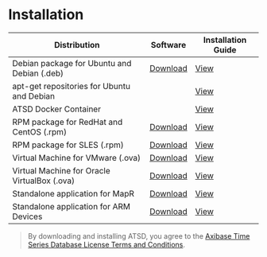# Installation

| Distribution | Software | Installation Guide |
| --- | --- | --- |
| Debian package for Ubuntu and Debian (.deb) | [Download](http://axibase.com/public/atsd_ce_deb_latest.htm)  | [View](debian.md#installation-from-debian-package) |
| apt-get repositories for Ubuntu and Debian |  | [View](installing-from-repository.md)|
| ATSD Docker Container |  | [View](docker.md#install-on-docker)|
| RPM package for RedHat and CentOS (.rpm) | [Download](http://axibase.com/public/atsd_ce_rpm_latest.htm)  | [View](rpm-redhat-centos.md)|
| RPM package for SLES (.rpm) | [Download](http://axibase.com/public/atsd_ce_rpm_sles_latest.htm)  | [View](rpm-sles.md)|
| Virtual Machine for VMware (.ova) | [Download](http://axibase.com/public/atsd_ce_ova_latest.htm)  | [View](vmware-esxi-server-vsphere.md)|
| Virtual Machine for Oracle VirtualBox (.ova) | [Download](http://axibase.com/public/atsd_ce_ova_latest.htm)  | [View](virtualbox.md)|
| Standalone application for MapR | [Download](http://axibase.com/public/atsd_ce_distrib_latest.htm) | [View](mapr.md)|
| Standalone application for ARM Devices | [Download](http://axibase.com/public/atsd_ce_distrib_latest.htm)  | [View](arm.md)|

> By downloading and installing ATSD, you agree to the [Axibase Time Series Database License Terms and Conditions](https://axibase.com/wp-content/uploads/2014/12/ATSD-Community-Edition-Software-License.pdf).